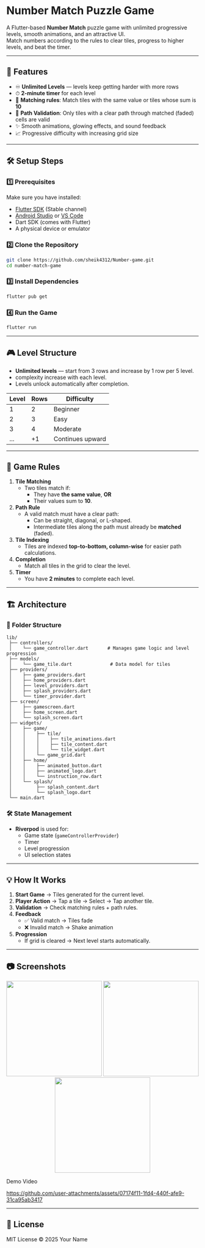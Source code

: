 # Number Match Puzzle Game

A Flutter-based **Number Match** puzzle game with unlimited progressive levels, smooth animations, and an attractive UI.  
Match numbers according to the rules to clear tiles, progress to higher levels, and beat the timer.

---

## 📱 Features
- ♾ **Unlimited Levels** — levels keep getting harder with more rows
- ⏱ **2-minute timer** for each level
- 🧩 **Matching rules**: Match tiles with the same value or tiles whose sum is **10**
- 🌟 **Path Validation**: Only tiles with a clear path through matched (faded) cells are valid
- ✨ Smooth animations, glowing effects, and sound feedback
- 📈 Progressive difficulty with increasing grid size

---

## 🛠 Setup Steps

### 1️⃣ Prerequisites
Make sure you have installed:
- [Flutter SDK](https://flutter.dev/docs/get-started/install) (Stable channel)
- [Android Studio](https://developer.android.com/studio) or [VS Code](https://code.visualstudio.com/)
- Dart SDK (comes with Flutter)
- A physical device or emulator

### 2️⃣ Clone the Repository
```bash
git clone https://github.com/sheik4312/Number-game.git
cd number-match-game
```

### 3️⃣ Install Dependencies
```bash
flutter pub get
```

### 4️⃣ Run the Game
```bash
flutter run
```

---

## 🎮 Level Structure
- **Unlimited levels** — start from 3 rows and increase by 1 row per 5 level.
- complexity increase with each level.
- Levels unlock automatically after completion.

| Level | Rows | Difficulty       |
|-------|------|------------------|
| 1     | 2    | Beginner         |
| 2     | 3    | Easy             |
| 3     | 4    | Moderate         |
| ...   | +1   | Continues upward |

---

## 🧮 Game Rules
1. **Tile Matching**
   - Two tiles match if:
     - They have **the same value**, **OR**
     - Their values sum to **10**.
2. **Path Rule**
   - A valid match must have a clear path:
     - Can be straight, diagonal, or L-shaped.
     - Intermediate tiles along the path must already be **matched** (faded).
3. **Tile Indexing**
   - Tiles are indexed **top-to-bottom, column-wise** for easier path calculations.
4. **Completion**
   - Match all tiles in the grid to clear the level.
5. **Timer**
   - You have **2 minutes** to complete each level.

---

## 🏗 Architecture

### 📂 Folder Structure
```
lib/
 ├── controllers/
 │    └── game_controller.dart       # Manages game logic and level progression
 ├── models/
 │    └── game_tile.dart              # Data model for tiles
 ├── providers/
 │    ├── game_providers.dart
 │    ├── home_providers.dart
 │    ├── level_providers.dart
 │    ├── splash_providers.dart
 │    └── timer_provider.dart
 ├── screen/
 │    ├── gamescreen.dart
 │    ├── home_screen.dart
 │    └── splash_screen.dart
 ├── widgets/
 │    ├── game/
 │    │    ├── tile/
 │    │    │    ├── tile_animations.dart
 │    │    │    ├── tile_content.dart
 │    │    │    └── tile_widget.dart
 │    │    └── game_grid.dart
 │    ├── home/
 │    │    ├── animated_button.dart
 │    │    ├── animated_logo.dart
 │    │    └── instruction_row.dart
 │    └── splash/
 │         ├── splash_content.dart
 │         └── splash_logo.dart
 └── main.dart
```

### 🛠 State Management
- **Riverpod** is used for:
  - Game state (`gameControllerProvider`)
  - Timer
  - Level progression
  - UI selection states

---

## 💡 How It Works
1. **Start Game** → Tiles generated for the current level.
2. **Player Action** → Tap a tile → Select → Tap another tile.
3. **Validation** → Check matching rules + path rules.
4. **Feedback**
   - ✅ Valid match → Tiles fade
   - ❌ Invalid match → Shake animation
5. **Progression**
   - If grid is cleared → Next level starts automatically.

---

## 📷 Screenshots

<p align="center">
  <img src="https://github.com/user-attachments/assets/b177abdb-85d0-478d-b40c-015f9266c2f6" width="250" />
  <img src="https://github.com/user-attachments/assets/b6afb757-4c12-49c1-980d-e366a052b7d3" width="250" />
  <img src="https://github.com/user-attachments/assets/713d49f9-c1e7-4e3d-bddb-f6e9cf3fbcd9" width="250" />
</p>
Demo Video

https://github.com/user-attachments/assets/07174f11-1fd4-440f-afe9-31ca95ab3417


---

## 📜 License
MIT License © 2025 Your Name
